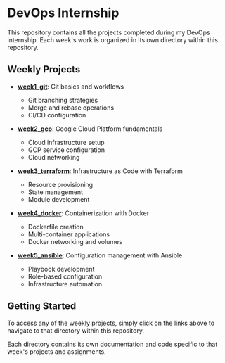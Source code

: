 # DevOps Internship

This repository contains all the projects completed during my DevOps internship. Each week's work is organized in its own directory within this repository.

## Weekly Projects

- [**week1_git**](./week1_git): Git basics and workflows
  - Git branching strategies
  - Merge and rebase operations
  - CI/CD configuration

- [**week2_gcp**](./week2_gcp): Google Cloud Platform fundamentals
  - Cloud infrastructure setup
  - GCP service configuration
  - Cloud networking

- [**week3_terraform**](./week3_terraform): Infrastructure as Code with Terraform
  - Resource provisioning
  - State management
  - Module development

- [**week4_docker**](./week4_docker): Containerization with Docker
  - Dockerfile creation
  - Multi-container applications
  - Docker networking and volumes

- [**week5_ansible**](./week5_ansible): Configuration management with Ansible
  - Playbook development
  - Role-based configuration
  - Infrastructure automation

## Getting Started

To access any of the weekly projects, simply click on the links above to navigate to that directory within this repository.

Each directory contains its own documentation and code specific to that week's projects and assignments.
